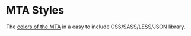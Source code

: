 # MTA Styles

The [colors of the MTA](http://web.mta.info/developers/resources/line_colors.htm) in a easy to include CSS/SASS/LESS/JSON library.
